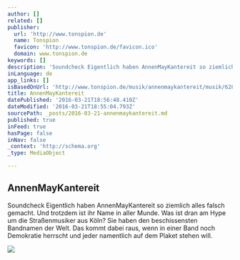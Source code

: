 ```yaml
---
author: []
related: []
publisher:
  url: 'http://www.tonspion.de'
  name: Tonspion
  favicon: 'http://www.tonspion.de/favicon.ico'
  domain: www.tonspion.de
keywords: []
description: 'Soundcheck Eigentlich haben AnnenMayKantereit so ziemlich alles falsch gemacht. Und trotzdem ist ihr Name in aller Munde. Was ist dran am Hype um die Straßenmusiker aus Köln? Sie haben den beschissensten Bandnamen der Welt. Das kommt dabei raus, wenn in einer Band noch Demokratie herrscht und jeder namentlich auf dem Plaket stehen will.'
inLanguage: de
app_links: []
isBasedOnUrl: 'http://www.tonspion.de/musik/annenmaykantereit/musik/6284806'
title: AnnenMayKantereit
datePublished: '2016-03-21T18:56:48.410Z'
dateModified: '2016-03-21T18:55:04.793Z'
sourcePath: _posts/2016-03-21-annenmaykantereit.md
published: true
inFeed: true
hasPage: false
inNav: false
_context: 'http://schema.org'
_type: MediaObject

---
```

<article style=""><h1>AnnenMayKantereit</h1><p>Soundcheck Eigentlich haben AnnenMayKantereit so ziemlich alles falsch gemacht. Und trotzdem ist ihr Name in aller Munde. Was ist dran am Hype um die Straßenmusiker aus Köln? Sie haben den beschissensten Bandnamen der Welt. Das kommt dabei raus, wenn in einer Band noch Demokratie herrscht und jeder namentlich auf dem Plaket stehen will.</p><img src="http://www.tonspion.de/system/files/images/2016/February/AnnenMayKantereit.jpg" /></article>